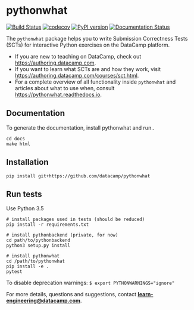 # pythonwhat

[![Build Status](https://travis-ci.org/datacamp/pythonwhat.svg?branch=master)](https://travis-ci.org/datacamp/pythonwhat)
[![codecov](https://codecov.io/gh/datacamp/pythonwhat/branch/master/graph/badge.svg)](https://codecov.io/gh/datacamp/pythonwhat)
[![PyPI version](https://badge.fury.io/py/pythonwhat.svg)](https://badge.fury.io/py/pythonwhat)
[![Documentation Status](https://readthedocs.org/projects/pythonwhat/badge/?version=stable)](http://pythonwhat.readthedocs.io/en/stable/?badge=stable)

The `pythonwhat` package helps you to write Submission Correctness Tests (SCTs) for interactive Python exercises on the DataCamp platform.

- If you are new to teaching on DataCamp, check out https://authoring.datacamp.com.
- If you want to learn what SCTs are and how they work, visit https://authoring.datacamp.com/courses/sct.html.
- For a complete overview of all functionality inside `pythonwhat` and articles about what to use when, consult https://pythonwhat.readthedocs.io.

## Documentation

To generate the documentation, install pythonwhat and run..

```
cd docs
make html
```

## Installation

```
pip install git+https://github.com/datacamp/pythonwhat
```

## Run tests

Use Python 3.5

```
# install packages used in tests (should be reduced)
pip install -r requirements.txt

# install pythonbackend (private, for now)
cd path/to/pythonbackend
python3 setup.py install

# install pythonwhat
cd /path/to/pythonwhat
pip install -e .
pytest
```

To disable deprecation warnings: `$ export PYTHONWARNINGS="ignore"`

For more details, questions and suggestions, contact <b>learn-engineering@datacamp.com</b>.
